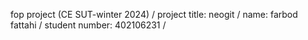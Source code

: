 fop project (CE SUT-winter 2024) /
project title: neogit /
name: farbod fattahi / 
student number: 402106231 /

